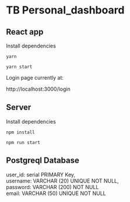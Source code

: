 # TB Personal_dashboard

## React app

Install dependencies
```
yarn
```
```
yarn start
```

Login page currently at:

http://localhost:3000/login 





## Server
Install dependencies
```
npm install
```

```
npm run start
```

## Postgreql Database

user_id: serial PRIMARY Key,  
username: VARCHAR (20) UNIQUE NOT NULL,  
password: VARCHAR (200) NOT NULL  
email: VARCHAR (50) UNIQUE NOT NULL
